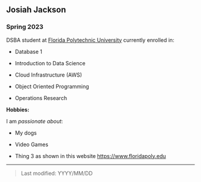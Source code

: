 ## Josiah Jackson

### Spring 2023

DSBA student at [Florida Polytechnic University](https://www.floridapoly.edu) currently enrolled in: 

- Database 1

- Introduction to Data Science

- Cloud Infrastructure (AWS)

- Object Oriented Programming

- Operations Research

**Hobbies:**

I am _passionate about_: 

- My dogs

- Video Games

- Thing 3 as shown in this website <https://www.floridapoly.edu>

***

> Last modified: YYYY/MM/DD
